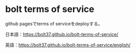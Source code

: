 # bolt terms of service

github pagesでterms of serviceをdeployする。

日本語：https://bolt37.github.io/bolt-terms-of-service/

英語：https://bolt37.github.io/bolt-terms-of-service/english/
